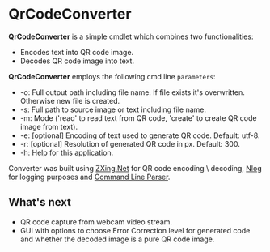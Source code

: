 # QrCodeConverter
**QrCodeConverter** is a simple cmdlet which combines two functionalities: 

* Encodes text into QR code image.
* Decodes QR code image into text.

**QrCodeConverter** employs  the following cmd line `parameters`:

* -o: Full output path including file name. If file exists it's overwritten. Otherwise new file is created. 
* -s: Full path to source image or text including file name. 
* -m: Mode ('read' to read text from QR code, 'create' to create QR code image from text). 
* -e: [optional] Encoding of text used to generate QR code. Default: utf-8. 
* -r: [optional] Resolution of generated QR code in px. Default: 300.
* -h: Help for this application. 

Converter was built using [ZXing.Net](http://zxingnet.codeplex.com/) for QR code encoding \ decoding, [Nlog](https://github.com/NLog/NLog) for logging purposes and [Command Line Parser](http://commandline.codeplex.com/). 

## What's next
* QR code capture from webcam video stream. 
* GUI with options to choose Error Correction level for generated code and whether the decoded image is a pure QR code image. 
